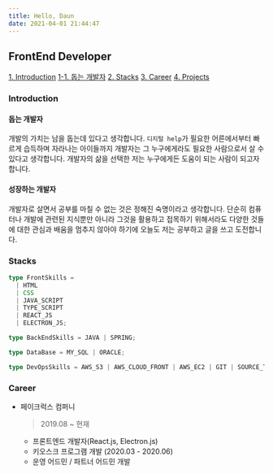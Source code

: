 ```yaml
---
title: Hello, Daun
date: 2021-04-01 21:44:47
---
```


## FrontEnd Developer

[1. Introduction](#introduction)
[1-1. 돕는 개발자](#돕는-개발자)
[2. Stacks](#stacks)
[3. Career](#career)
[4. Projects](#projects)

### Introduction

#### 돕는 개발자

개발의 가치는 남을 돕는데 있다고 생각합니다. `디지털 help`가 필요한 어른에서부터 빠르게 습득하며 자라나는 아이들까지 개발자는 그 누구에게라도 필요한 사람으로서 살 수 있다고 생각합니다. 개발자의 삶을 선택한 저는 누구에게든 도움이 되는 사람이 되고자합니다.

#### 성장하는 개발자

개발자로 살면서 공부를 마칠 수 없는 것은 정해진 숙명이라고 생각합니다. 단순히 컴퓨터나 개발에 관련된 지식뿐만 아니라 그것을 활용하고 접목하기 위해서라도 다양한 것들에 대한 관심과 배움을 멈추지 않아야 하기에 오늘도 저는 공부하고 글을 쓰고 도전합니다.

### Stacks

```typescript
type FrontSkills =
  | HTML
  | CSS
  | JAVA_SCRIPT
  | TYPE_SCRIPT
  | REACT_JS
  | ELECTRON_JS;

type BackEndSkills = JAVA | SPRING;

type DataBase = MY_SQL | ORACLE;

type DevOpsSkills = AWS_S3 | AWS_CLOUD_FRONT | AWS_EC2 | GIT | SOURCE_TREE;
```

### Career

- 페이크럭스 컴퍼니

  > 2019.08 ~ 현재

  - 프론트엔드 개발자(React.js, Electron.js)
  - 키오스크 프로그램 개발 (2020.03 - 2020.06)
  - 운영 어드민 / 파트너 어드민 개발
